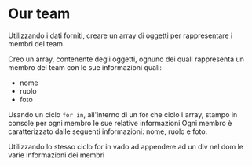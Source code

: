 # Our team

Utilizzando i dati forniti, creare un array di oggetti per rappresentare i membri del team.

Creo un array, contenente degli oggetti, ognuno dei quali rappresenta un membro del team con le sue informazioni quali:
- nome
- ruolo
- foto

Usando un ciclo `for in`, all'interno di un for che ciclo l'array, stampo in console per ogni membro le sue relative informazioni
Ogni membro è caratterizzato dalle seguenti informazioni: nome, ruolo e foto.

Utilizzando lo stesso ciclo for in vado ad appendere ad un div nel dom le varie informazioni dei membri 

